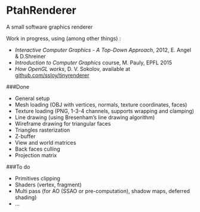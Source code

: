 # PtahRenderer
A small software graphics renderer

Work in progress, using (among other things) :

- *Interactive Computer Graphics - A Top-Down Approach*, 2012, E. Angel & D.Shreiner
- *Introduction to Computer Graphics* course, M. Pauly, EPFL 2015
- *How OpenGL works*, D. V. Sokolov, available at [github.com/ssloy/tinyrenderer](https://github.com/ssloy/tinyrenderer/wiki)

###Done
* General setup
* Mesh loading (OBJ with vertices, normals, texture coordinates, faces)
* Texture loading (PNG, 1-3-4 channels, supports wrapping and clamping)
* Line drawing (using Bresenham’s line drawing algorithm)
* Wireframe drawing for triangular faces
* Triangles rasterization
* Z-buffer
* View and world matrices
* Back faces culling
* Projection matrix

###To do
* Primitives clipping
* Shaders (vertex, fragment)
* Multi pass (for AO (SSAO or pre-computation), shadow maps, deferred shading)
* ...